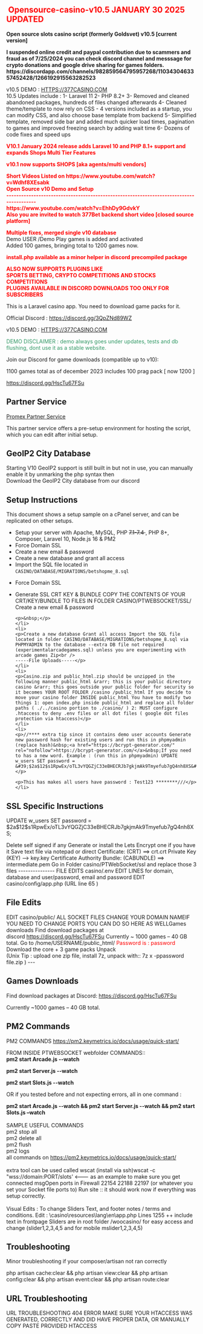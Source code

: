 <h2><span style="color:#ff0000"><strong>&nbsp;Opensource-casino-v10.5 JANUARY 30 2025 UPDATED</strong></span></h2>

<p><strong>Open source slots casino script (formerly Goldsvet) v10.5 [current version] </strong></p>
<p><strong> I suspended online credit and paypal contribution due to scammers and fraud as of 7/25/2024 you can check discord channel and messsage for crypto donations and google drive sharing for games folders.  
https://discordapp.com/channels/982859564795957268/1103430463357452428/1266192915563282523 </strong></p>
<p>v10.5 DEMO : <a href="HTTPS:///377casino.com">HTTPS://377CASINO.COM</a>&nbsp;<br />
10.5 Updates include :
1- Laravel 11 
2- PHP 8.2+ 
3- Removed and cleaned abandoned packages, hundreds of files changed afterwards
4- Cleaned theme/template to now rely on CSS - 4 versions included as a startup, you can modify CSS, and also choose base template from backend 
5- Simplified template, removed side bar and added much quicker load times, pagination to games and improved freezing search by adding wait time 
6- Dozens of code fixes and speed ups 


<p><span style="color:#ff0000"><strong>V10.1 January 2024 release adds Laravel 10 and PHP 8.1+ support and expands Shops Multi Tier Features</strong></span></p>

<p><span style="color:#ff0000"><strong>v10.1 now supports SHOPS [aka agents/multi vendors]&nbsp;</strong></span></p>
<p><span style="color:#ff0000"><strong>
	Short Videos Listed on 
https://www.youtube.com/watch?v=Wdhf8XEsabk  <br />Open Source v10 Demo and Setup <br />
----------------------------------------------------------------------------------------<br />
https://www.youtube.com/watch?v=EhhDy9GdvkY <br />Also you are invited to watch 377Bet backend short video [closed source platform]<br />

</strong></span></p>

<p><span style="color:#ff0000"><strong>Multiple fixes, merged single v10 database&nbsp;</strong></span><br />
Demo USER /Demo Play games is added and activated&nbsp;<br />
Added 100 games, bringing total to 1200 games now.</p>

<p><span style="color:#ff0000"><strong>install.php available as a minor helper in discord precompiled package</strong></span></p>

<p><span style="color:#ff0000"><strong>ALSO NOW SUPPORTS PLUGINS LIKE&nbsp;<br />
SPORTS BETTING, CRYPTO COMPETITIONS AND STOCKS COMPETITIONS<br />
PLUGINS AVAILABLE IN DISCORD DOWNLOADS TOO ONLY FOR SUBSCRIBERS&nbsp;</strong></span></p>

<p>This is a Laravel casino app. You need to download game packs for it.</p>

<p>Official Discord : <a href="[https://discord.gg/3QpZNd89WZ](https://discord.gg/3QpZNd89WZ)"> https://discord.gg/3QpZNd89WZ</a></p>

<p>v10.5 DEMO : <a href="HTTPS:///377casino.com0">HTTPS://377CASINO.COM</a>&nbsp;<br />
 

<p><span style="color:#339966">DEMO DISCLAIMER : demo always goes under updates, tests and db flushing, dont use it as a stable website.</span></p>

<p>Join our Discord for game downloads (compatible up to v10):</p>

<p>1100 games total as of december 2023 includes 100 prag pack [ now 1200 ]</p>

<p><a href="https://discord.gg/HscTu67FSu">https://discord.gg/HscTu67FSu</a></p>

<h2>Partner Service</h2>

<p><a href="https://promex.me/shop/discordoffers/goldsvet-version-9-complete-php-script-laravel-9-php8/">Promex Partner Service</a></p>

<p>This partner service offers a pre-setup environment for hosting the script, which you can edit after initial setup.</p>

<h2>GeoIP2 City Database</h2>

<p>Starting V10 GeoIP2 support is still built in but not in use, you can manually enable it by unmarking the php syntax then<br />
Download the GeoIP2 City database from our discord</p>

<h2>Setup Instructions</h2>

<p>This document shows a setup sample on a cPanel server, and can be replicated on other setups.</p>

<ul>
	<li>Setup your server with Apache, MySQL, PHP <s>7.1-7.4&nbsp;</s>, PHP 8+, Composer, Laravel 10, Node.js 16 &amp; PM2</li>
	<li>Force Domain SSL</li>
	<li>Create a new email &amp; password</li>
	<li>Create a new database and grant all access</li>
	<li>Import the SQL file located in <code>CASINO/DATABASE/MIGRATIONS/betshopme_8.sql</code></li>
	<li>
	<p>Force Domain SSL</p>
	</li>
	<li>
	<p>Generate SSL CRT KEY &amp; BUNDLE COPY THE CONTENTS OF YOUR CRT/KEY/BUNDLE TO FILES IN FOLDER CASINO/PTWEBSOCKET/SSL/ Create a new email &amp; password</p>

	<p>&nbsp;</p>
	</li>
	<li>
	<p>Create a new database Grant all access Import the SQL file located in folder CASINO/DATABASE/MIGRATIONS/betshopme_8.sql via PHPMYADMIN to the database --extra DB file not required (experimentalarcadegames.sql) unless you are experimenting with arcade games Zip<br />
	-----File Uploads-----</p>
	</li>
	<li>
	<p>Casino.zip and public_html.zip should be unzipped in the following manner public_html &rarr; this is your public directory casino &rarr; this goes outside your public folder for security so it becomes YOUR ROOT FOLDER /casino /public_html If you decide to move your casino folder INSIDE public_html You have to modify two things 1: open index.php inside public_html and replace all folder paths ( ./../casino portion to ./casino/ ) 2: MUST configure .htaccess to deny .env files or all dot files ( google dot files protection via htaccess)</p>
	</li>
	<li>
	<p>//**** extra tip since it contains demo user accounts Generate new password hash for existing users and run this in phpmyadmin (replace hash)&nbsp;<a href="https://bcrypt-generator.com/" rel="nofollow">https://bcrypt-generator.com/</a>&nbsp;If you need to has a new word. Example : (run this in phpmyadmin) UPDATE w_users SET password = &#39;$2a$12$s1RpwEx/oTL3vYQGZjC33eBHECRJb7gkjmAk9Tmyefub7gQ4nh8XS&#39;;</p>

	<p>This has makes all users have password : Test123 ********///</p>
	</li>
</ul>

<h2>SSL Specific Instructions</h2>
UPDATE w_users SET password = $2a$12$s1RpwEx/oTL3vYQGZjC33eBHECRJb7gkjmAk9Tmyefub7gQ4nh8XS;
<p>Delete self signed if any Generate or install the Lets Encrypt one if you have it Save text file via notepad or direct Certificate: (CRT) ==&gt; crt.crt Private Key (KEY) --&gt; key.key Certificate Authority Bundle: (CABUNDLE) ==&gt; intermediate.pem Go in Folder casino/PTWebSocket/ssl and replace those 3 files --------------- FILE EDITS casino/.env EDIT LINES for domain, database and user/password, email and password EDIT casino/config/app.php (URL line 65 )</p>

<h2>File Edits</h2>

<p>EDIT casino/public/ ALL SOCKET FILES CHANGE YOUR DOMAIN NAMEIF YOU NEED TO CHANGE PORTS YOU CAN DO SO HERE AS WELLGames downloads Find download packages at discord&nbsp;<a href="https://discord.gg/HscTu67FSu" rel="nofollow">https://discord.gg/HscTu67FSu</a>&nbsp;Currently ~ 1000 games &ndash; 40 GB total. Go to /home/USERNAME/public_html/ <span style="color:#ff0000">Password is : password</span> Download the core + 3 game packs Unpack<br />
(Unix Tip : upload one zip file, install 7z, unpack with:: 7z x -ppassword file.zip ) ---</p>

<h2>Games Downloads</h2>

<p>Find download packages at Discord: <a href="https://discord.gg/HscTu67FSu">https://discord.gg/HscTu67FSu</a></p>

<p>Currently ~1000 games &ndash; 40 GB total.</p>

<h2>PM2 Commands</h2>

<p>PM2 COMMANDS <a href="https://pm2.keymetrics.io/docs/usage/quick-start/" rel="nofollow">https://pm2.keymetrics.io/docs/usage/quick-start/</a>&nbsp;</p>

<p>FROM INSIDE&nbsp;PTWEBSOCKET webfolder COMMANDS::<br />
<strong>pm2 start Arcade.js --watch </strong></p>

<p><strong>pm2 start Server.js --watch </strong></p>

<p><strong>pm2 start Slots.js --watch </strong></p>

<p>OR if you tested before and not expecting errors, all in one command :</p>

<p><strong>pm2 start Arcade.js --watch &amp;&amp; pm2 start Server.js --watch &amp;&amp; pm2 start Slots.js &ndash;watch</strong><br />
<br />
SAMPLE USEFUL COMMANDS<br />
pm2 stop all<br />
pm2 delete all<br />
pm2 flush<br />
pm2 logs<br />
all commands on&nbsp;<a href="https://pm2.keymetrics.io/docs/usage/quick-start/" rel="nofollow">https://pm2.keymetrics.io/docs/usage/quick-start/</a>&nbsp;<br />
<br />
extra tool can be used called wscat (install via ssh)wscat -c &quot;wss://domain:PORT/slots&#39; &lt;--- as an example to make sure you get connected msgOpen ports in Firewall 22154 22188 22197 (or whatever you set your Socket file ports to) Run site :: it should work now if everything was setup correctly.<br />
<br />
Visual Edits : To change Sliders Text, and footer notes / terms and conditions. Edit : \casino\resources\lang\en\app.php Lines 1255 ++ include text in frontpage Sliders are in root folder /woocasino/ for easy access and change (slider1,2,3,4,5 and for mobile mslider1,2,3,4,5)</p>

<h2>Troubleshooting</h2>

<p>Minor troubleshooting if your composer/artisan not ran correctly</p>

<p>php artisan cache:clear &amp;&amp; php artisan view:clear &amp;&amp; php artisan config:clear &amp;&amp; php artisan event:clear &amp;&amp; php artisan route:clear</p>

<h2>URL Troubleshooting</h2>

<p>URL TROUBLESHOOTING 404 ERROR MAKE SURE YOUR HTACCESS WAS GENERATED, CORRECTLY AND DID HAVE PROPER DATA, OR MANUALLY COPY PASTE PROVIDED HTACCESS&nbsp;</p>

<p>&nbsp;</p>
